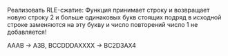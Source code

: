 Реализовать RLE-сжатие: 
Функция принимает строку и возвращает новую строку 
2 и больше одинаковых букв стоящих подряд в исходной строке
заменяются на эту букву и число повторений
число 1 не добавляется!

AAAB -> A3B, BCCDDDAXXXX -> BC2D3AX4
 